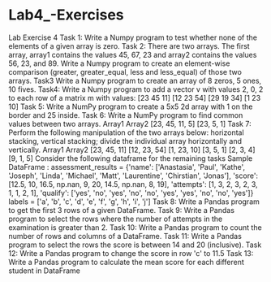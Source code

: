 # Lab4_-Exercises

Lab Exercise 4  Task 1:   Write a Numpy program to test whether none of the elements of a given array is zero.  Task 2:   There are two arrays. The first array, array1 contains the values 45, 67, 23 and array2 contains the values 56, 23, and 89. Write a Numpy program to create an element-wise comparison (greater, greater_equal, less and less_equal) of those two arrays.  Task3   Write a Numpy program to create an array of 8 zeros, 5 ones, 10 fives.  Task4:   Write a Numpy program to add a vector   v   with values 2, 0, 2 to each row of a matrix   m   with values:  [23 45 11]  [12 23 54]  [29 19 34]  [1 23 10]  Task 5:   Write a NumPy program to create a 5x5 2d array with 1 on the border and 25 inside.  Task 6:   Write a NumPy program to find common values between two arrays.  Array1   Array2  [23, 45, 11, 5]   [23, 5, 1]  Task 7:   Perform the following manipulation of the two arrays below: horizontal stacking, vertical stacking; divide the individual array horizontally and vertically.  Array1   Array2  [23, 45, 11]  [12, 23, 54]  [1, 23, 10]  [3, 5, 1]  [2, 3, 4]  [9, 1, 5]  Consider the following dataframe for the remaining tasks  Sample DataFrame : assessment_results = {'name': ['Anastasia', 'Paul', 'Kathe', 'Joseph', 'Linda', 'Michael', 'Matt', 'Laurentine', 'Chirstian', 'Jonas'], 'score': [12.5, 10, 16.5, np.nan, 9, 20, 14.5, np.nan, 8, 19], 'attempts': [1, 3, 2, 3, 2, 3, 1, 1, 2, 1], 'qualify': ['yes', 'no', 'yes', 'no', 'no', 'yes', 'yes', 'no', 'no', 'yes']} labels = ['a', 'b', 'c', 'd', 'e', 'f', 'g', 'h', 'i', 'j']
Task 8:   Write a Pandas program to get the first 3 rows of a given DataFrame.  Task 9:   Write a Pandas program to select the rows where the number of attempts in the examination is greater than 2.  Task 10:   Write a Pandas program to count the number of rows and columns of a DataFrame.  Task 11:   Write a Pandas program to select the rows the score is between 14 and 20 (inclusive).  Task 12:   Write a Pandas program to change the score in row 'c' to 11.5  Task 13:   Write a Pandas program to calculate the mean score for each different student in DataFrame
